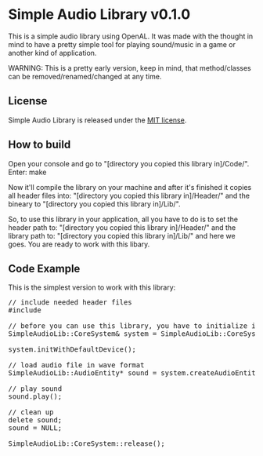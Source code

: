 Simple Audio Library v0.1.0
============================

This is a simple audio library using OpenAL. It was made with the thought in mind to have a pretty simple tool
for playing sound/music in a game or another kind of application.

WARNING: This is a pretty early version, keep in mind, that method/classes can be removed/renamed/changed at any time.

## License

Simple Audio Library is released under the [MIT license](http://opensource.org/licenses/MIT).

## How to build

Open your console and go to "[directory you copied this library in]/Code/".
Enter: make

Now it'll compile the library on your machine and after it's finished it copies all header files into:
"[directory you copied this library in]/Header/" and the bineary to
"[directory you copied this library in]/Lib/".

So, to use this library in your application, all you have to do is to set the header path to:
"[directory you copied this library in]/Header/" and the library path to:
"[directory you copied this library in]/Lib/" and here we goes. You are ready to work with this libary.

## Code Example

This is the simplest version to work with this library:
<pre>
// include needed header files
#include <SimpleAudioLib/CoreSystem.h>

// before you can use this library, you have to initialize it
SimpleAudioLib::CoreSystem& system = SimpleAudioLib::CoreSystem::getInstance();

system.initWithDefaultDevice();

// load audio file in wave format
SimpleAudioLib::AudioEntity* sound = system.createAudioEntityFromFile("YourAudioFile.wav");

// play sound
sound.play();

// clean up
delete sound;
sound = NULL;

SimpleAudioLib::CoreSystem::release();
</pre>